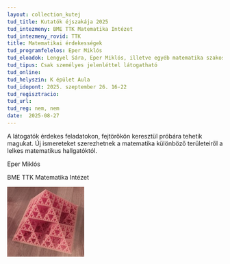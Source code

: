 ```yaml
---
layout: collection_kutej
tud_title: Kutatók éjszakája 2025
tud_intezmeny: BME TTK Matematika Intézet
tud_intezmeny_rovid: TTK
title: Matematikai érdekességek
tud_programfelelos: Eper Miklós
tud_eloadok: Lengyel Sára, Eper Miklós, illetve egyéb matematika szakos hallgatók
tud_tipus: Csak személyes jelenléttel látogatható
tud_online: 
tud_helyszin: K épület Aula
tud_idopont: 2025. szeptember 26. 16-22
tud_regisztracio: 
tud_url: 
tud_reg: nem, nem
date:  2025-08-27
---
```


A látogatók érdekes feladatokon, fejtörőkön keresztül próbára tehetik magukat. Új ismereteket szerezhetnek a matematika különböző területeiről a lelkes matematikus hallgatóktól.

Eper Miklós

BME TTK Matematika Intézet

![Matematikai érdekességek](../2025/images/matematikai-erdekessegek.jpg)
